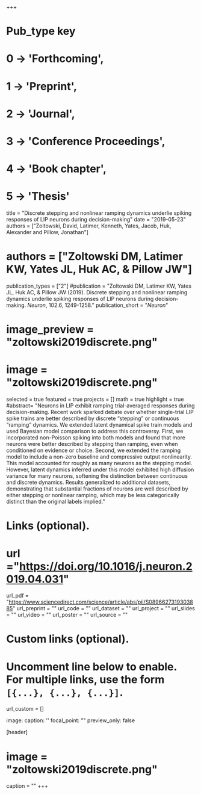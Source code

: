 +++
# Pub_type key
# 0 -> 'Forthcoming',
# 1 -> 'Preprint',
# 2 -> 'Journal',
# 3 -> 'Conference Proceedings',
# 4 -> 'Book chapter',
# 5 -> 'Thesis'

title = "Discrete stepping and nonlinear ramping dynamics underlie spiking responses of LIP neurons during decision-making"
date = "2019-05-23"
authors = ["Zoltowski, David, Latimer, Kenneth, Yates, Jacob, Huk, Alexander and Pillow, Jonathan"]
# authors = ["Zoltowski DM, Latimer KW, Yates JL, Huk AC, & Pillow JW"]
publication_types = ["2"]
#publication = "Zoltowski DM, Latimer KW, Yates JL, Huk AC, & Pillow JW (2019). Discrete stepping and nonlinear ramping dynamics underlie spiking responses of LIP neurons during decision-making. _Neuron_, 102.6, 1249-1258."
publication_short = "_Neuron_"
# image_preview = "zoltowski2019discrete.png"
# image = "zoltowski2019discrete.png"
selected = true
featured = true
projects = []
math = true
highlight = true
#abstract= "Neurons in LIP exhibit ramping trial-averaged responses during decision-making. Recent work sparked debate over whether single-trial LIP spike trains are better described by discrete “stepping” or continuous “ramping” dynamics. We extended latent dynamical spike train models and used Bayesian model comparison to address this controversy. First, we incorporated non-Poisson spiking into both models and found that more neurons were better described by stepping than ramping, even when conditioned on evidence or choice. Second, we extended the ramping model to include a non-zero baseline and compressive output nonlinearity. This model accounted for roughly as many neurons as the stepping model. However, latent dynamics inferred under this model exhibited high diffusion variance for many neurons, softening the distinction between continuous and discrete dynamics. Results generalized to additional datasets, demonstrating that substantial fractions of neurons are well described by either stepping or nonlinear ramping, which may be less categorically distinct than the original labels implied."

# Links (optional).
# url ="https://doi.org/10.1016/j.neuron.2019.04.031"
url_pdf = "https://www.sciencedirect.com/science/article/abs/pii/S0896627319303885"
url_preprint = ""
url_code = ""
url_dataset = ""
url_project = ""
url_slides = ""
url_video = ""
url_poster = ""
url_source = ""

# Custom links (optional).
#   Uncomment line below to enable. For multiple links, use the form `[{...}, {...}, {...}]`.
url_custom = []

image:
  caption: ''
  focal_point: ""
  preview_only: false

[header]
# image = "zoltowski2019discrete.png"
caption = ""
+++
